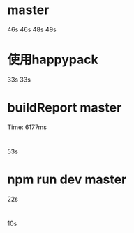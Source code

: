 

# master
46s 46s
48s 49s


# 使用happypack
33s 33s

# buildReport master
Time: 6177ms
# 
53s



# npm run dev master
22s


# 
10s




